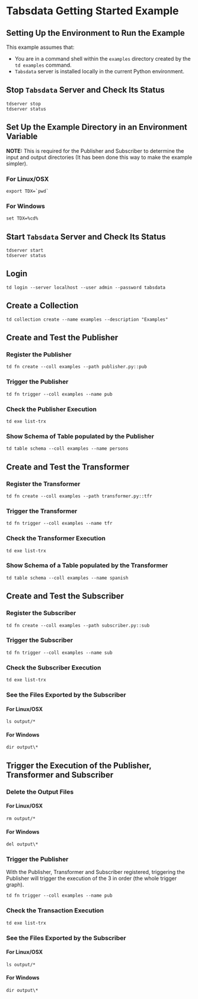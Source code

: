<!--
    Copyright 2025 Tabs Data Inc.
-->

# Tabsdata Getting Started Example

## Setting Up the Environment to Run the Example

This example assumes that:

* You are in a command shell within the `examples` directory
 created by the `td examples` command.  
* `Tabsdata` server is installed locally in the current 
   Python environment. 

## Stop `Tabsdata` Server and Check Its Status
```
tdserver stop
tdserver status
```

## Set Up the Example Directory in an Environment Variable

**NOTE:** This is required for the Publisher and Subscriber to determine the 
input and output directories (It has been done this way to make the example
simpler).

### For Linux/OSX
```
export TDX=`pwd`
```

### For Windows
```
set TDX=%cd%
```

## Start `Tabsdata` Server and Check Its Status
```
tdserver start
tdserver status
```

## Login
```
td login --server localhost --user admin --password tabsdata
```

## Create a Collection
```
td collection create --name examples --description "Examples"
```

## Create and Test the Publisher

### Register the Publisher
```
td fn create --coll examples --path publisher.py::pub
```

### Trigger the Publisher
```
td fn trigger --coll examples --name pub
```

### Check the Publisher Execution
```
td exe list-trx
```

### Show Schema of Table populated by the Publisher
```
td table schema --coll examples --name persons
```

## Create and Test the Transformer

### Register the Transformer
```
td fn create --coll examples --path transformer.py::tfr
```

### Trigger the Transformer
```
td fn trigger --coll examples --name tfr
```
### Check the Transformer Execution
```
td exe list-trx
```

### Show Schema of a Table populated by the Transformer
```
td table schema --coll examples --name spanish
```

## Create and Test the Subscriber

### Register the Subscriber
```
td fn create --coll examples --path subscriber.py::sub
```

### Trigger the Subscriber
```
td fn trigger --coll examples --name sub
```
### Check the Subscriber Execution
```
td exe list-trx
```

### See the Files Exported by the Subscriber

#### For Linux/OSX
```
ls output/*
```

#### For Windows
```
dir output\*
```

## Trigger the Execution of the Publisher, Transformer and Subscriber

### Delete the Output Files

#### For Linux/OSX
```
rm output/*
```

#### For Windows
```
del output\*
```

### Trigger the Publisher

With the Publisher, Transformer and Subscriber registered, triggering 
the Publisher will trigger the execution of the 3 in order 
(the whole trigger graph).

```
td fn trigger --coll examples --name pub
```

### Check the Transaction Execution
```
td exe list-trx
```

### See the Files Exported by the Subscriber

#### For Linux/OSX
```
ls output/*
```

#### For Windows
```
dir output\*
```